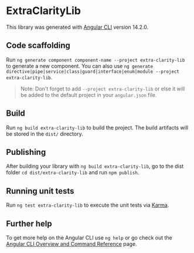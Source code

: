 # ExtraClarityLib

This library was generated with [Angular CLI](https://github.com/angular/angular-cli) version 14.2.0.

## Code scaffolding

Run `ng generate component component-name --project extra-clarity-lib` to generate a new component. You can also use `ng generate directive|pipe|service|class|guard|interface|enum|module --project extra-clarity-lib`.
> Note: Don't forget to add `--project extra-clarity-lib` or else it will be added to the default project in your `angular.json` file. 

## Build

Run `ng build extra-clarity-lib` to build the project. The build artifacts will be stored in the `dist/` directory.

## Publishing

After building your library with `ng build extra-clarity-lib`, go to the dist folder `cd dist/extra-clarity-lib` and run `npm publish`.

## Running unit tests

Run `ng test extra-clarity-lib` to execute the unit tests via [Karma](https://karma-runner.github.io).

## Further help

To get more help on the Angular CLI use `ng help` or go check out the [Angular CLI Overview and Command Reference](https://angular.io/cli) page.
